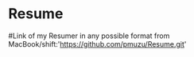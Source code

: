 # Resume
#Link of my Resumer in any possible format from MacBook/shift:'https://github.com/pmuzu/Resume.git'
